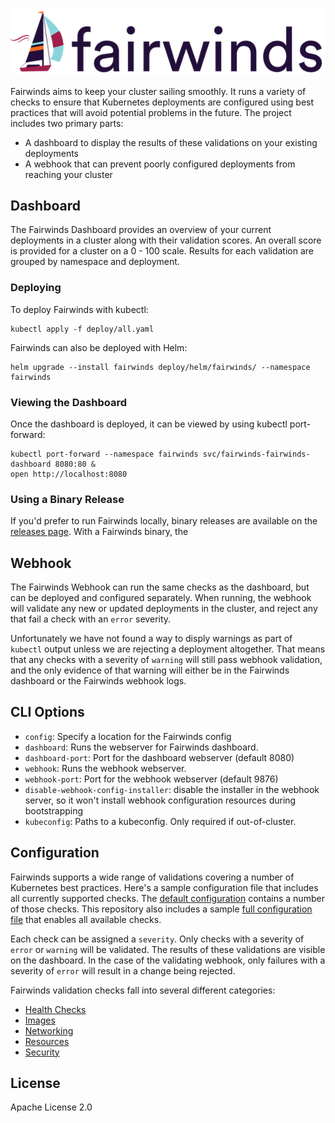<p align="center">
  <img src="/public/images/logo.png" alt="Fairwinds Logo" />
</p>

Fairwinds aims to keep your cluster sailing smoothly. It runs a variety of checks to ensure that Kubernetes deployments are configured using best practices that will avoid potential problems in the future. The project includes two primary parts:

- A dashboard to display the results of these validations on your existing deployments
- A webhook that can prevent poorly configured deployments from reaching your cluster

## Dashboard

The Fairwinds Dashboard provides an overview of your current deployments in a cluster along with their validation scores. An overall score is provided for a cluster on a 0 - 100 scale. Results for each validation are grouped by namespace and deployment.

### Deploying

To deploy Fairwinds with kubectl:

```
kubectl apply -f deploy/all.yaml
```

Fairwinds can also be deployed with Helm:

```
helm upgrade --install fairwinds deploy/helm/fairwinds/ --namespace fairwinds
```

### Viewing the Dashboard

Once the dashboard is deployed, it can be viewed by using kubectl port-forward:
```
kubectl port-forward --namespace fairwinds svc/fairwinds-fairwinds-dashboard 8080:80 &
open http://localhost:8080
```

### Using a Binary Release

If you'd prefer to run Fairwinds locally, binary releases are available on the [releases page](https://github.com/reactiveops/fairwinds/releases). With a Fairwinds binary, the

## Webhook

The Fairwinds Webhook can run the same checks as the dashboard, but can be deployed and configured separately. When running, the webhook will validate any new or updated deployments in the cluster, and reject any that fail a check with an `error` severity.

Unfortunately we have not found a way to disply warnings as part of `kubectl` output unless we are rejecting a deployment altogether. That means that any checks with a severity of `warning` will still pass webhook validation, and the only evidence of that warning will either be in the Fairwinds dashboard or the Fairwinds webhook logs.

## CLI Options

* `config`: Specify a location for the Fairwinds config
* `dashboard`: Runs the webserver for Fairwinds dashboard.
* `dashboard-port`: Port for the dashboard webserver (default 8080)
* `webhook`: Runs the webhook webserver.
* `webhook-port`: Port for the webhook webserver (default 9876)
* `disable-webhook-config-installer`: disable the installer in the webhook server, so it won't install webhook configuration resources during bootstrapping
* `kubeconfig`: Paths to a kubeconfig. Only required if out-of-cluster.

## Configuration

Fairwinds supports a wide range of validations covering a number of Kubernetes best practices. Here's a sample configuration file that includes all currently supported checks. The [default configuration](https://github.com/reactiveops/fairwinds/blob/master/config.yaml) contains a number of those checks. This repository also includes a sample [full configuration file](https://github.com/reactiveops/fairwinds/blob/master/config-full.yaml) that enables all available checks.

Each check can be assigned a `severity`. Only checks with a severity of `error` or `warning` will be validated. The results of these validations are visible on the dashboard. In the case of the validating webhook, only failures with a severity of `error` will result in a change being rejected.

Fairwinds validation checks fall into several different categories:

- [Health Checks](docs/health-checks.md)
- [Images](docs/images.md)
- [Networking](docs/networking.md)
- [Resources](docs/resources.md)
- [Security](docs/security.md)

## License
Apache License 2.0
